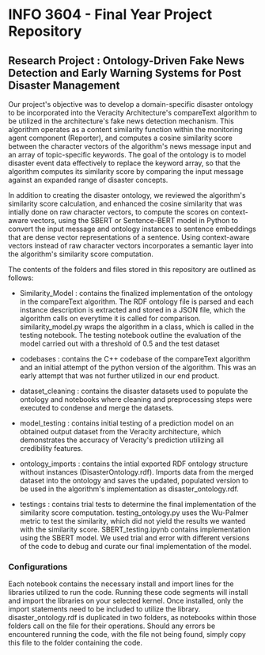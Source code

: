 # INFO 3604 - Final Year Project Repository

## Research Project : Ontology-Driven Fake News Detection and Early Warning Systems for Post Disaster Management

Our project's objective was to develop a domain-specific disaster ontology to be incorporated into the Veracity Architecture's compareText algorithm to be utilized in the architecture's fake news detection mechanism. This algorithm operates as a content similarity function within the monitoring agent component (Reporter), and computes a cosine similarity score between the character vectors of the algorithm's news message input and an array of topic-specific keywords. The goal of the ontology is to model disaster event data effectively to replace the keyword array, so that the algorithm computes its similarity score by comparing the input message against an expanded range of disaster concepts.

In addition to creating the disaster ontology, we reviewed the algorithm's similarity score calculation, and enhanced the cosine similarity that was intially done on raw character vectors, to compute the scores on context-aware vectors, using the SBERT or Sentence-BERT model in Python to convert the input message and ontology instances to sentence embeddings that are dense vector representations of a sentence. Using context-aware vectors instead of raw character vectors incorporates a semantic layer into the algorithm's similarity score computation. 

The contents of the folders and files stored in this repository are outlined as follows:

- Similarity_Model : contains the finalized implementation of the ontology in the compareText algorithm. The RDF ontology file is parsed and each instance description is extracted and stored in a JSON file, which the algorithm calls on everytime it is called for comparison. similarity_model.py wraps the algorithm in a class, which is called in the testing notebook. The testing notebook outline the evaluation of the model carried out with a threshold of 0.5 and the test dataset

- codebases : contains the C++ codebase of the compareText algorithm and an initial attempt of the python version of the algorithm. This was an early attempt that was not further utilized in our end product.

- dataset_cleaning : contains the disaster datasets used to populate the ontology and notebooks where cleaning and preprocessing steps were executed to condense and merge the datasets.

- model_testing : contains initial testing of a prediction model on an obtained output dataset from the Veracity architecture, which demonstrates the accuracy of Veracity's prediction utilizing all credibility features.

- ontology_imports : contains the intial exported RDF ontology structure without instances (DisasterOntology.rdf). Imports data from the merged dataset into the ontology and saves the updated, populated version to be used in the algorithm's implementation as disaster_ontology.rdf.

- testings : contains trial tests to determine the final implementation of the similarity score computation. testing_ontology.py uses the Wu-Palmer metric to test the similarity, which did not yield the results we wanted with the similarity score. SBERT_testing.ipynb contains implementation using the SBERT model. We used trial and error with different versions of the code to debug and curate our final implementation of the model.


### Configurations

Each notebook contains the necessary install and import lines for the libraries utilized to run the code. Running these code segments will install and import the libraries on your selected kernel. Once installed, only the import statements need to be included to utilize the library. disaster_ontology.rdf is duplicated in two folders, as notebooks within those folders call on the file for their operations. Should any errors be encountered running the code, with the file not being found, simply copy this file to the folder containing the code. 

